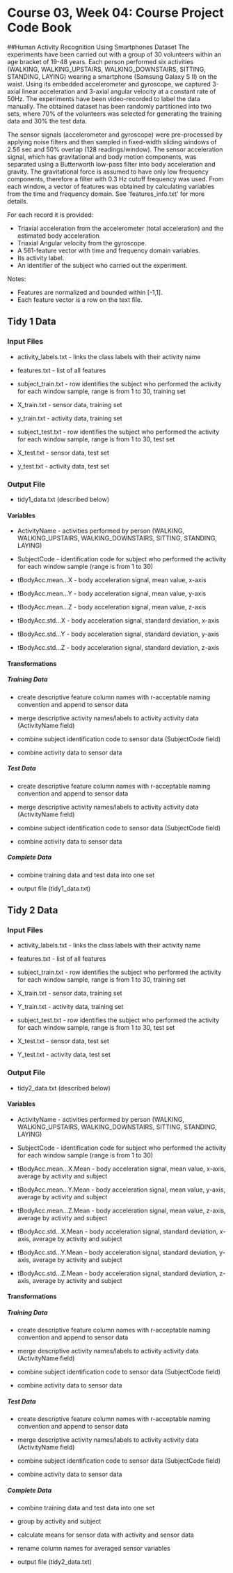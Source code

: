 # Course 03, Week 04: Course Project Code Book

##Human Activity Recognition Using Smartphones Dataset
The experiments have been carried out with a group of 30 volunteers within an age bracket of 19-48 years. Each person performed six activities (WALKING, WALKING_UPSTAIRS, WALKING_DOWNSTAIRS, SITTING, STANDING, LAYING) wearing a smartphone (Samsung Galaxy S II) on the waist. Using its embedded accelerometer and gyroscope, we captured 3-axial linear acceleration and 3-axial angular velocity at a constant rate of 50Hz. The experiments have been video-recorded to label the data manually. The obtained dataset has been randomly partitioned into two sets, where 70% of the volunteers was selected for generating the training data and 30% the test data. 

The sensor signals (accelerometer and gyroscope) were pre-processed by applying noise filters and then sampled in fixed-width sliding windows of 2.56 sec and 50% overlap (128 readings/window). The sensor acceleration signal, which has gravitational and body motion components, was separated using a Butterworth low-pass filter into body acceleration and gravity. The gravitational force is assumed to have only low frequency components, therefore a filter with 0.3 Hz cutoff frequency was used. From each window, a vector of features was obtained by calculating variables from the time and frequency domain. See 'features_info.txt' for more details. 

For each record it is provided:
- Triaxial acceleration from the accelerometer (total acceleration) and the estimated body acceleration.
- Triaxial Angular velocity from the gyroscope. 
- A 561-feature vector with time and frequency domain variables. 
- Its activity label. 
- An identifier of the subject who carried out the experiment.

Notes:
- Features are normalized and bounded within [-1,1].
- Each feature vector is a row on the text file.

## Tidy 1 Data
### Input Files
* activity_labels.txt   - links the class labels with their activity name

* features.txt  -   list of all features

* subject_train.txt -   row identifies the subject who performed the activity for each window sample, range is from 1 to 30, training set

* X_train.txt    -   sensor data, training set

* y_train.txt   -   activity data, training set

* subject_test.txt  -   row identifies the subject who performed the activity for each window sample, range is from 1 to 30, test set

* X_test.txt    -   sensor data, test set

* y_test.txt    -   activity data, test set

### Output File
* tidy1_data.txt (described below)

#### Variables
* ActivityName  -   activities performed by person (WALKING, WALKING_UPSTAIRS, WALKING_DOWNSTAIRS, SITTING, STANDING, LAYING)

* SubjectCode   -   identification code for subject who performed the activity for each window sample (range is from 1 to 30)

* tBodyAcc.mean...X -   body acceleration signal, mean value, x-axis

* tBodyAcc.mean...Y -   body acceleration signal, mean value, y-axis

* tBodyAcc.mean...Z -   body acceleration signal, mean value, z-axis

* tBodyAcc.std...X  -   body acceleration signal, standard deviation, x-axis

* tBodyAcc.std...Y  -   body acceleration signal, standard deviation, y-axis

* tBodyAcc.std...Z  -   body acceleration signal, standard deviation, z-axis

#### Transformations
##### Training Data
* create descriptive feature column names with r-acceptable naming convention and append to sensor data

* merge descriptive activity names/labels to activity activity data (ActivityName field)

* combine subject identification code to sensor data (SubjectCode field)

* combine activity data to sensor data

##### Test Data
* create descriptive feature column names with r-acceptable naming convention and append to sensor data

* merge descriptive activity names/labels to activity activity data (ActivityName field)

* combine subject identification code to sensor data (SubjectCode field)

* combine activity data to sensor data

##### Complete Data
* combine training data and test data into one set

* output file (tidy1_data.txt)



## Tidy 2 Data
### Input Files
* activity_labels.txt   - links the class labels with their activity name

* features.txt  -   list of all features

* subject_train.txt -   row identifies the subject who performed the activity for each window sample, range is from 1 to 30, training set

* X_train.txt    -   sensor data, training set

* Y_train.txt   -   activity data, training set

* subject_test.txt  -   row identifies the subject who performed the activity for each window sample, range is from 1 to 30, test set

* X_test.txt    -   sensor data, test set

* Y_test.txt    -   activity data, test set

### Output File
* tidy2_data.txt (described below)

#### Variables
* ActivityName  -   activities performed by person (WALKING, WALKING_UPSTAIRS, WALKING_DOWNSTAIRS, SITTING, STANDING, LAYING)

* SubjectCode   -   identification code for subject who performed the activity for each window sample (range is from 1 to 30)

* tBodyAcc.mean...X.Mean -   body acceleration signal, mean value, x-axis, average by activity and subject

* tBodyAcc.mean...Y.Mean -   body acceleration signal, mean value, y-axis, average by activity and subject

* tBodyAcc.mean...Z.Mean -   body acceleration signal, mean value, z-axis, average by activity and subject

* tBodyAcc.std...X.Mean  -   body acceleration signal, standard deviation, x-axis, average by activity and subject

* tBodyAcc.std...Y.Mean  -   body acceleration signal, standard deviation, y-axis, average by activity and subject

* tBodyAcc.std...Z.Mean  -   body acceleration signal, standard deviation, z-axis, average by activity and subject

#### Transformations
##### Training Data
* create descriptive feature column names with r-acceptable naming convention and append to sensor data

* merge descriptive activity names/labels to activity activity data (ActivityName field)

* combine subject identification code to sensor data (SubjectCode field)

* combine activity data to sensor data

##### Test Data
* create descriptive feature column names with r-acceptable naming convention and append to sensor data

* merge descriptive activity names/labels to activity activity data (ActivityName field)

* combine subject identification code to sensor data (SubjectCode field)

* combine activity data to sensor data

##### Complete Data
* combine training data and test data into one set

* group by activity and subject

* calculate means for sensor data with activity and sensor data

* rename column names for averaged sensor variables

* output file (tidy2_data.txt)